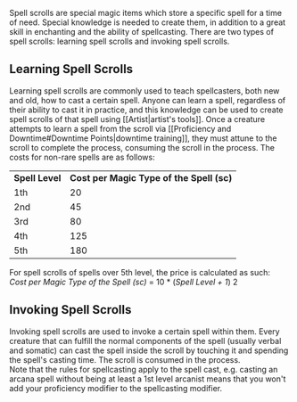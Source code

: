 Spell scrolls are special magic items which store a specific spell for a time of need. Special knowledge is needed to create them, in addition to a great skill in enchanting and the ability of spellcasting. There are two types of spell scrolls: learning spell scrolls and invoking spell scrolls.
 
## Learning Spell Scrolls
 
Learning spell scrolls are commonly used to teach spellcasters, both new and old, how to cast a certain spell. Anyone can learn a spell, regardless of their ability to cast it in practice, and this knowledge can be used to create spell scrolls of that spell using [[Artist|artist's tools]]. Once a creature attempts to learn a spell from the scroll via [[Proficiency and Downtime#Downtime Points|downtime training]], they must attune to the scroll to complete the process, consuming the scroll in the process. The costs for non-rare spells are as follows:
 
|   |   |
|---|---|
|**Spell Level**|**Cost per Magic Type of the Spell (sc)**|
|1th|20|
|2nd|45|
|3rd|80|
|4th|125|
|5th|180|
 
For spell scrolls of spells over 5th level, the price is calculated as such:  
_Cost per Magic Type of the Spell_ _(sc)_ = 10 * (_Spell Level + 1_) 2
 
## Invoking Spell Scrolls
 
Invoking spell scrolls are used to invoke a certain spell within them. Every creature that can fulfill the normal components of the spell (usually verbal and somatic) can cast the spell inside the scroll by touching it and spending the spell's casting time. The scroll is consumed in the process.  
Note that the rules for spellcasting apply to the spell cast, e.g. casting an arcana spell without being at least a 1st level arcanist means that you won't add your proficiency modifier to the spellcasting modifier.